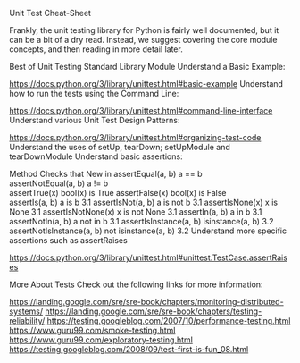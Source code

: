 Unit Test Cheat-Sheet

Frankly, the unit testing library for Python is fairly well documented, but it can be a bit of a dry read. Instead, we suggest covering the core module concepts, and then reading in more detail later.

Best of Unit Testing Standard Library Module
Understand a Basic Example:

https://docs.python.org/3/library/unittest.html#basic-example
Understand how to run the tests using the Command Line:

https://docs.python.org/3/library/unittest.html#command-line-interface
Understand various Unit Test Design Patterns:

https://docs.python.org/3/library/unittest.html#organizing-test-code
Understand the uses of setUp, tearDown; setUpModule and tearDownModule
Understand basic assertions:

Method	Checks that	New in
assertEqual(a, b)	a == b	
assertNotEqual(a, b)	a != b	
assertTrue(x)	bool(x) is True	
assertFalse(x)	bool(x) is False	
assertIs(a, b)	a is b	3.1
assertIsNot(a, b)	a is not b	3.1
assertIsNone(x)	x is None	3.1
assertIsNotNone(x)	x is not None	3.1
assertIn(a, b)	a in b	3.1
assertNotIn(a, b)	a not in b	3.1
assertIsInstance(a, b)	isinstance(a, b)	3.2
assertNotIsInstance(a, b)	not isinstance(a, b)	3.2
Understand more specific assertions such as assertRaises

https://docs.python.org/3/library/unittest.html#unittest.TestCase.assertRaises


More About Tests
Check out the following links for more information:

https://landing.google.com/sre/sre-book/chapters/monitoring-distributed-systems/
https://landing.google.com/sre/sre-book/chapters/testing-reliability/
https://testing.googleblog.com/2007/10/performance-testing.html
https://www.guru99.com/smoke-testing.html
https://www.guru99.com/exploratory-testing.html
https://testing.googleblog.com/2008/09/test-first-is-fun_08.html